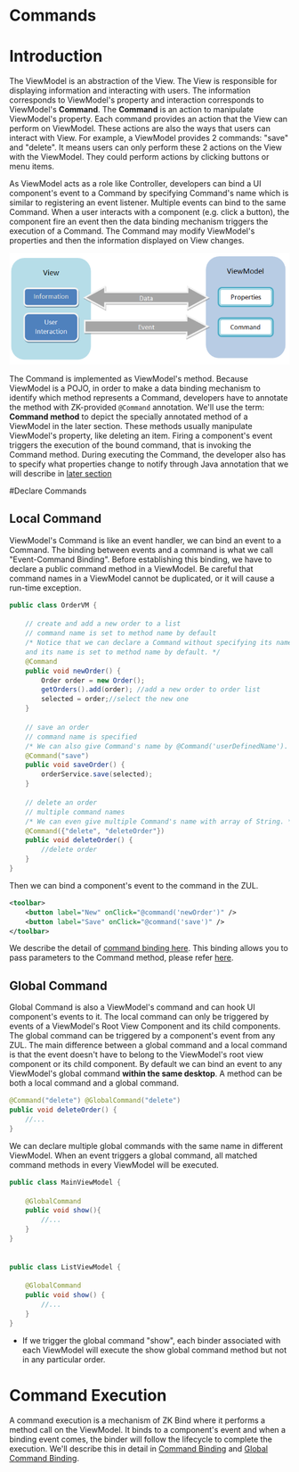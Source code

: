 # Commands

# Introduction
The ViewModel is an abstraction of the View. The View is responsible for displaying information and interacting with users. The information corresponds to ViewModel's property and interaction corresponds to ViewModel's **Command**. The **Command** is an action to manipulate ViewModel's property. Each command provides an action that the View can perform on ViewModel. These actions are also the ways that users can interact with View. For example, a ViewModel provides 2 commands: "save" and "delete". It means users can only perform these 2 actions on the View with the ViewModel. They could perform actions by clicking buttons or menu items.

As ViewModel acts as a role like Controller, developers can bind a UI component's event to a Command by specifying Command's name which is similar to registering an event listener. Multiple events can bind to the same Command. When a user interacts with a component (e.g. click a button), the component fire an event then the data binding mechanism triggers the execution of a Command. The Command may modify ViewModel's properties and then the information displayed on View changes.

![MVVM ViewModel Command](/zk_mvvm_ref/images/Mvvm-viewmodel-command.png)

The Command is implemented as ViewModel's method. Because ViewModel is a POJO, in order to make a data binding mechanism to identify which method represents a Command, developers have to annotate the method with ZK-provided `@Command` annotation. We'll use the term: **Command method** to depict the specially annotated method of a ViewModel in the later section. These methods usually manipulate ViewModel's property, like deleting an item. Firing a component's event triggers the execution of the bound command, that is invoking the Command method. During executing the Command, the developer also has to specify what properties change to notify through Java annotation that we will describe in [later section](../syntax/notifychange.html)

#Declare Commands

## Local Command
ViewModel's Command is like an event handler, we can bind an event to a Command. The binding between events and a command is what we call "Event-Command Binding". Before establishing this binding, we have to declare a public command method in a ViewModel. Be careful that command names in a ViewModel cannot be duplicated, or it will cause a run-time exception.
```java
public class OrderVM {

    // create and add a new order to a list
    // command name is set to method name by default
    /* Notice that we can declare a Command without specifying its name,
    and its name is set to method name by default. */
    @Command
    public void newOrder() {
        Order order = new Order();
        getOrders().add(order); //add a new order to order list
        selected = order;//select the new one
    }

    // save an order
    // command name is specified
    /* We can also give Command's name by @Command('userDefinedName'). */
    @Command("save")
    public void saveOrder() {
        orderService.save(selected);
    }

    // delete an order
    // multiple command names
    /* We can even give multiple Command's name with array of String. */
    @Command({"delete", "deleteOrder"})
    public void deleteOrder() {
        //delete order
    }
}
```
Then we can bind a component's event to the command in the ZUL.
```xml
<toolbar>
    <button label="New" onClick="@command('newOrder')" />
    <button label="Save" onClick="@command('save')" />
</toolbar>
```
We describe the detail of [command binding here](../data_binding/command_binding.html). This binding allows you to pass parameters to the Command method, please refer [here](../advanced/parameters.html).

## Global Command
Global Command is also a ViewModel's command and can hook UI component's events to it. The local command can only be triggered by events of a ViewModel's Root View Component and its child components. The global command can be triggered by a component's event from any ZUL. The main difference between a global command and a local command is that the event doesn't have to belong to the ViewModel's root view component or its child component. By default we can bind an event to any ViewModel's global command **within the same desktop**. A method can be both a local command and a global command.
```java
@Command("delete") @GlobalCommand("delete")
public void deleteOrder() {
    //...
}
```
We can declare multiple global commands with the same name in different ViewModel. When an event triggers a global command, all matched command methods in every ViewModel will be executed.
```java
public class MainViewModel {

    @GlobalCommand
    public void show(){
        //...
    }
}


public class ListViewModel {

    @GlobalCommand
    public void show() {
        //...
    }
}
```
* If we trigger the global command "show", each binder associated with each ViewModel will execute the show global command method but not in any particular order.

# Command Execution
A command execution is a mechanism of ZK Bind where it performs a method call on the ViewModel. It binds to a component's event and when a binding event comes, the binder will follow the lifecycle to complete the execution. We'll describe this in detail in [Command Binding](../data_binding/command_binding.html) and [Global Command Binding](../data_binding/global_command_binding.html).
